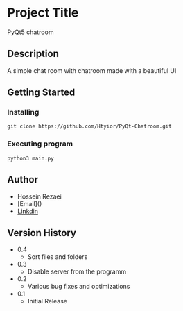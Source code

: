 # Project Title

PyQt5 chatroom

## Description

A simple chat room with chatroom made with a beautiful UI

## Getting Started

### Installing
```
git clone https://github.com/Htyior/PyQt-Chatroom.git
```
### Executing program
```
python3 main.py
```

## Author

* Hossein Rezaei
* [Email](<a href="https://www.freecodecamp.org/" target="_blank"></a>)
* [Linkdin](https://www.linkedin.com/in/hossein-rezaei-7711001a2/?jobid=1234)

## Version History

* 0.4
    * Sort files and folders
* 0.3
    * Disable server from the programm 
* 0.2
    * Various bug fixes and optimizations 
* 0.1
    * Initial Release
